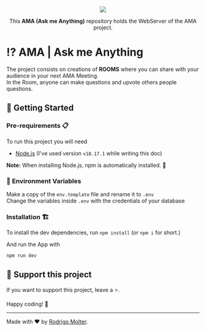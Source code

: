 <div align="center">
  <img src="https://github.com/user-attachments/assets/f86cffbd-c1e8-4367-9f08-55378decbfdf">
  
  This **AMA (Ask me Anything)** repository holds the WebServer of the AMA project.
</div>

# ⁉ AMA | Ask me Anything
The project consists on creations of **ROOMS** where you can share with your audience in your next AMA Meeting.  
In the Room, anyone can make questions and upvote others people questions.


## 🚀 Getting Started

### Pre-requirements 📋

To run this project you will need

- [Node.js](https://nodejs.org/en/) (I've used version `v18.17.1` while writing this doc)

**Note:** When installing Node.js, npm is automatically installed. 🚀

### 🌲 Environment Variables
Make a copy of the `env.template` file and rename it to `.env`  
Change the variables inside `.env` with the credentials of your database

### Installation 🏗️
To install the dev dependencies, run `npm install` (or `npm i` for short.)

And run the App with 
```sh
npm run dev
```
## 🙌 Support this project

If you want to support this project, leave a ⭐.

Happy coding! 🚀

___

Made with ❤️ by [Rodrigo Molter](https://www.linkedin.com/in/rodrigo-molter/).

